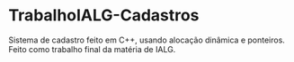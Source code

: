 # TrabalhoIALG-Cadastros
Sistema de cadastro feito em C++, usando alocação dinâmica e ponteiros. Feito como trabalho final da matéria de IALG.
